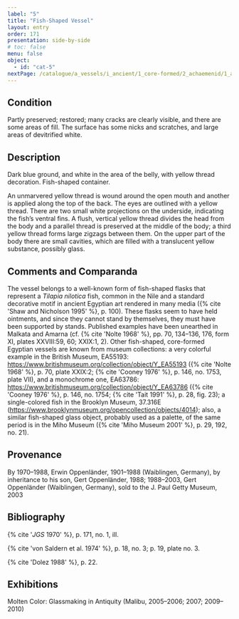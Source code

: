 ```yaml
---
label: "5"
title: "Fish-Shaped Vessel"
layout: entry
order: 171
presentation: side-by-side
# toc: false
menu: false
object:
  - id: "cat-5"
nextPage: /catalogue/a_vessels/i_ancient/1_core-formed/2_achaemenid/1_alabastron/
---
```


## Condition

Partly preserved; restored; many cracks are clearly visible, and there are some areas of fill. The surface has some nicks and scratches, and large areas of devitrified white.

## Description

Dark blue ground, and white in the area of the belly, with yellow thread decoration. Fish-shaped container.

An unmarvered yellow thread is wound around the open mouth and another is applied along the top of the back. The eyes are outlined with a yellow thread. There are two small white projections on the underside, indicating the fish’s ventral fins. A flush, vertical yellow thread divides the head from the body and a parallel thread is preserved at the middle of the body; a third yellow thread forms large zigzags between them. On the upper part of the body there are small cavities, which are filled with a translucent yellow substance, possibly glass.

## Comments and Comparanda

The vessel belongs to a well-known form of fish-shaped flasks that represent a *Tilapia nilotica* fish, common in the Nile and a standard decorative motif in ancient Egyptian art rendered in many media ({% cite 'Shaw and Nicholson 1995' %}, p. 100). These flasks seem to have held ointments, and since they cannot stand by themselves, they must have been supported by stands. Published examples have been unearthed in Malkata and Amarna (cf. {% cite 'Nolte 1968' %}, pp. 70, 134–136, 176, form XI, plates XXVIII:59, 60; XXIX:1, 2). Other fish-shaped, core-formed Egyptian vessels are known from museum collections: a very colorful example in the British Museum, EA55193: <https://www.britishmuseum.org/collection/object/Y_EA55193> ({% cite 'Nolte 1968' %}, p. 70, plate XXIX:2; {% cite 'Cooney 1976' %}, p. 146, no. 1753, plate VII), and a monochrome one, EA63786: <https://www.britishmuseum.org/collection/object/Y_EA63786> ({% cite 'Cooney 1976' %}, p. 146, no. 1754; {% cite 'Tait 1991' %}, p. 28, fig. 23); a single-colored fish in the Brooklyn Museum, 37.316E (<https://www.brooklynmuseum.org/opencollection/objects/4014>); also, a similar fish-shaped glass object, probably used as a palette, of the same period is in the Miho Museum ({% cite 'Miho Museum 2001' %}, p. 29, 192, no. 21).

## Provenance

By 1970–1988, Erwin Oppenländer, 1901–1988 (Waiblingen, Germany), by inheritance to his son, Gert Oppenländer, 1988; 1988–2003, Gert Oppenländer (Waiblingen, Germany), sold to the J. Paul Getty Museum, 2003

## Bibliography

{% cite '*JGS* 1970' %}, p. 171, no. 1, ill.

{% cite 'von Saldern et al. 1974' %}, p. 18, no. 3; p. 19, plate no. 3.

{% cite 'Dolez 1988' %}, p. 22.

## Exhibitions

Molten Color: Glassmaking in Antiquity (Malibu, 2005–2006; 2007; 2009–2010)